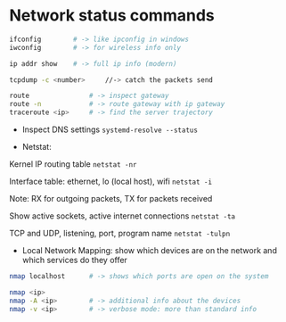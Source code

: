# Network status commands
```bash
ifconfig		# -> like ipconfig in windows
iwconfig		# -> for wireless info only

ip addr show	# -> full ip info (modern)

tcpdump -c <number>		//-> catch the packets send

route				# -> inspect gateway
route -n			# -> route gateway with ip gateway
traceroute <ip>		# -> find the server trajectory
```
- Inspect DNS settings
`systemd-resolve --status`

- Netstat: 

Kernel IP routing table `netstat -nr`

Interface table: ethernet, lo (local host), wifi `netstat -i` 

Note: RX for outgoing packets, TX for packets received

Show active sockets, active internet connections `netstat -ta` 

TCP and UDP, listening, port, program name `netstat -tulpn` 

- Local Network Mapping: show which devices are on the network and which services do they offer
```bash
nmap localhost      # -> shows which ports are open on the system

nmap <ip>
nmap -A <ip>		# -> additional info about the devices
nmap -v <ip>		# -> verbose mode: more than standard info
```